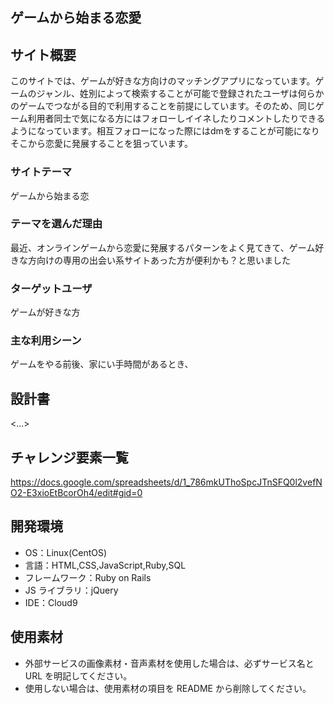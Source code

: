 ## ゲームから始まる恋愛

## サイト概要
このサイトでは、ゲームが好きな方向けのマッチングアプリになっています。ゲームのジャンル、姓別によって検索することが可能で登録されたユーザは何らかのゲームでつながる目的で利用することを前提にしています。そのため、同じゲーム利用者同士で気になる方にはフォローしイイネしたりコメントしたりできるようになっています。相互フォローになった際にはdmをすることが可能になりそこから恋愛に発展することを狙っています。

### サイトテーマ

ゲームから始まる恋

### テーマを選んだ理由

最近、オンラインゲームから恋愛に発展するパターンをよく見てきて、ゲーム好きな方向けの専用の出会い系サイトあった方が便利かも？と思いました  

### ターゲットユーザ

ゲームが好きな方

### 主な利用シーン

ゲームをやる前後、家にい手時間があるとき、

## 設計書

<...>

## チャレンジ要素一覧

https://docs.google.com/spreadsheets/d/1_786mkUThoSpcJTnSFQ0l2vefNO2-E3xioEtBcorOh4/edit#gid=0

## 開発環境

- OS：Linux(CentOS)
- 言語：HTML,CSS,JavaScript,Ruby,SQL
- フレームワーク：Ruby on Rails
- JS ライブラリ：jQuery
- IDE：Cloud9

## 使用素材

- 外部サービスの画像素材・音声素材を使用した場合は、必ずサービス名と URL を明記してください。
- 使用しない場合は、使用素材の項目を README から削除してください。

